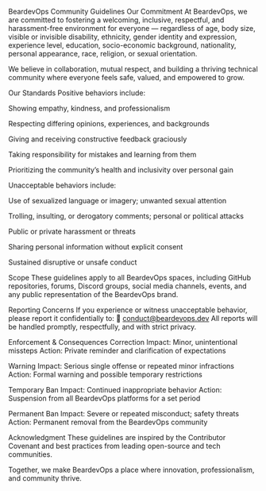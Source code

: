 BeardevOps Community Guidelines
Our Commitment
At BeardevOps, we are committed to fostering a welcoming, inclusive, respectful, and harassment-free environment for everyone — regardless of age, body size, visible or invisible disability, ethnicity, gender identity and expression, experience level, education, socio-economic background, nationality, personal appearance, race, religion, or sexual orientation.

We believe in collaboration, mutual respect, and building a thriving technical community where everyone feels safe, valued, and empowered to grow.

Our Standards
Positive behaviors include:

Showing empathy, kindness, and professionalism

Respecting differing opinions, experiences, and backgrounds

Giving and receiving constructive feedback graciously

Taking responsibility for mistakes and learning from them

Prioritizing the community’s health and inclusivity over personal gain

Unacceptable behaviors include:

Use of sexualized language or imagery; unwanted sexual attention

Trolling, insulting, or derogatory comments; personal or political attacks

Public or private harassment or threats

Sharing personal information without explicit consent

Sustained disruptive or unsafe conduct

Scope
These guidelines apply to all BeardevOps spaces, including GitHub repositories, forums, Discord groups, social media channels, events, and any public representation of the BeardevOps brand.

Reporting Concerns
If you experience or witness unacceptable behavior, please report it confidentially to:
📧 conduct@beardevops.dev
All reports will be handled promptly, respectfully, and with strict privacy.

Enforcement & Consequences
Correction
Impact: Minor, unintentional missteps
Action: Private reminder and clarification of expectations

Warning
Impact: Serious single offense or repeated minor infractions
Action: Formal warning and possible temporary restrictions

Temporary Ban
Impact: Continued inappropriate behavior
Action: Suspension from all BeardevOps platforms for a set period

Permanent Ban
Impact: Severe or repeated misconduct; safety threats
Action: Permanent removal from the BeardevOps community

Acknowledgment
These guidelines are inspired by the Contributor Covenant and best practices from leading open-source and tech communities.

Together, we make BeardevOps a place where innovation, professionalism, and community thrive.

